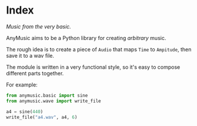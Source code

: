 # Index

*Music from the very basic.*

AnyMusic aims to be a Python library for creating *arbitrary* music.

The rough idea is to create a piece of `Audio` that maps `Time` to `Ampitude`, then save it to a wav file.

The module is written in a very functional style, so it's easy to compose different parts together.

For example:

``` py
from anymusic.basic import sine
from anymusic.wave import write_file

a4 = sine(440)
write_file("a4.wav", a4, 6)
```

